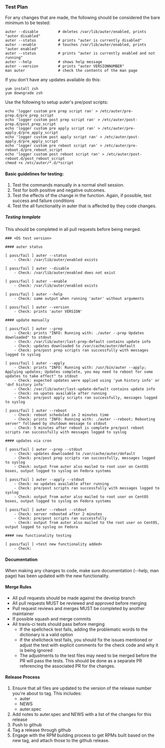 ### Test Plan

For any changes that are made, the following should be considered the bare minimum to be tested:

```
auter --disable         # deletes /var/lib/auter/enabled, prints "auter disabled"
auter --status          # prints "auter is currently disabled"
auter --enable          # touches /var/lib/auter/enabled, prints "auter enabled"
auter --status          # prints "auter is currently enabled and not running"
auter --help            # shows help message
auter --version         # prints "auter VERSIONNUMBER"
man auter               # check the contents of the man page
```

If you don't have any updates available do this:

```
yum install zsh
yum downgrade zsh
```

Use the following to setup auter's pre/post scripts:

```
echo 'logger custom pre prep script ran' > /etc/auter/pre-prep.d/pre_prep_script
echo 'logger custom post prep script ran' > /etc/auter/post-prep.d/post_prep_script
echo 'logger custom pre apply script ran' > /etc/auter/pre-apply.d/pre_apply_script
echo 'logger custom post apply script ran' > /etc/auter/post-apply.d/pre_apply_script
echo 'logger custom pre reboot script ran' > /etc/auter/pre-reboot.d/pre_reboot_script
echo 'logger custom post reboot script ran' > /etc/auter/post-reboot.d/post_reboot_script
chmod +x /etc/auter/*.d/*script
```

#### Basic guidelines for testing:

1. Test the commands manually in a normal shell session.
2. Test for both positive and negative outcomes.
3. Test the effects of the change in the function. Again, if possible, test success and failure conditions
4. Test the all functionality in auter that is affected by they code changes.

##### Testing template

This should be completed in all pull requests before being merged.

```
### <OS test version>

#### auter status

[ pass/fail ] auter --status
    - Check: /var/lib/auter/enabled exists

[ pass/fail ] auter --disable
    - Check: /var/lib/auter/enabled does not exist

[ pass/fail ] auter --enable
    - Check: /var/lib/auter/enabled exists

[ pass/fail ] auter --help
    - Check: same output when running 'auter' without arguments

[ pass/fail ] auter --version
    - Check: prints 'auter VERSION'

#### update manually

[ pass/fail ] auter --prep
    - Check: prints "INFO: Running with: ./auter --prep Updates downloaded" to stdout
    - Check: /var/lib/auter/last-prep-default contains update info
    - Check: updates downloaded to /var/cache/auter/default
    - Check: pre/post prep scripts ran successfully with messages logged to syslog

[ pass/fail ] auter --apply
    - Check: prints "INFO: Running with: /usr/bin/auter --apply; Applying updates; Updates complete, you may need to reboot for some updates to take effect" to stdout
    - Check: expected updates were applied using 'yum history info' or 'dnf history info'
    - Check: /var/lib/auter/last-update-default contains update info
    - Check: no upates available after running
    - Check: pre/post apply scripts ran successfully, messages logged to syslog

[ pass/fail ] auter --reboot
    - Check: reboot scheduled in 2 minutes time
    - Check: prints "INFO: Running with: ./auter --reboot; Rebooting server" followed by shutdown message to stdout
    - Check: 5 minutes after reboot is complete pre/post reboot scripts ran successfully with messages logged to syslog

#### updates via cron

[ pass/fail ] auter --prep --stdout
    - Check: updates downloaded to /var/cache/auter/default
    - Check: pre/post prep scripts ran successfully, messages logged to syslog
    - Check: output from auter also mailed to root user on CentOS boxes, output logged to syslog on Fedora systems

[ pass/fail ] auter --apply --stdout
    - Check: no updates available after running
    - Check: pre/post scripts ran successfully with messages logged to syslog
    - Check: output from auter also mailed to root user on CentOS boxes, output logged to syslog on Fedora systems

[ pass/fail ] auter --reboot --stdout
    - Check: server rebooted after 2 minutes
    - Check: pre/post scripts ran successfully
    - Check: output from auter also mailed to the root user on CentOS, output logged to syslog on Fedora

#### new functionality testing

[ pass/fail ] <test new functionality added>
    - Check:
```

#### Documentation

When making any changes to code, make sure documentation (--help, man page) has been updated with the new functionality.

#### Merge Rules

- All pull requests should be made against the develop branch
- All pull requests MUST be reviewed and approved before merging
- Pull request reviews and merges MUST be completed by another maintainer
- If possible squash and merge commits
- All travis-ci tests should pass before merging
    - If the spellcheck test fails, adding the problematic words to the dictionary is a valid option
    - If the shellcheck test fails, you should fix the issues mentioned or adjust the test with explicit comments for the check code and why it is being ignored
    - The adjustments to the test files may need to be merged before the PR will pass the tests. This should be done as a separate PR referencing the associated PR for the changes.

#### Release Process

1. Ensure that all files are updated to the version of the release number you're about to tag.  This includes:
    - auter
    - NEWS
    - auter.spec
2. Add notes to auter.spec and NEWS with a list of the changes for this release
3. Push to github
4. Tag a release through github
5. Engage with the RPM building process to get RPMs built based on the new tag, and attach those to the github release. 

